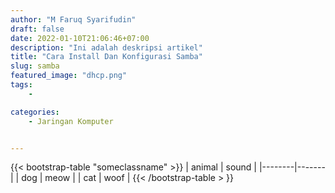 ```yaml
---
author: "M Faruq Syarifudin"
draft: false
date: 2022-01-10T21:06:46+07:00
description: "Ini adalah deskripsi artikel"
title: "Cara Install Dan Konfigurasi Samba"
slug: samba
featured_image: "dhcp.png"
tags:
    - 

categories:
    - Jaringan Komputer


---
```

{{< bootstrap-table "someclassname" >}}
| animal | sound |
|--------|-------|
| dog    | meow  |
| cat    | woof  |
{{< /bootstrap-table > }}